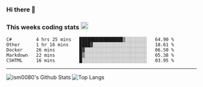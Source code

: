 ### Hi there 👋


### This weeks coding stats <img src="https://media1.giphy.com/media/LmNwrBhejkK9EFP504/giphy.gif?cid=ecf05e4723nsktnyyj53u162g7cy5rjqfg6gz06kxdg5y55g&rid=giphy.gif" width="20" height="20" />
<!--START_SECTION:waka-->
```text
C#         4 hrs 25 mins   ████████████████▒░░░░░░░░   64.90 % 
Other      1 hr 16 mins    ████▓░░░░░░░░░░░░░░░░░░░░   18.61 % 
Docker     26 mins         █▓░░░░░░░░░░░░░░░░░░░░░░░   06.50 % 
Markdown   22 mins         █▒░░░░░░░░░░░░░░░░░░░░░░░   05.38 % 
CSHTML     16 mins         █░░░░░░░░░░░░░░░░░░░░░░░░   03.95 % 
```
<!--END_SECTION:waka-->

---

![ism0080's Github Stats](https://github-readme-stats.vercel.app/api?username=ism0080&show_icons=true%hide_border=true&hide=issues)
![Top Langs](https://github-readme-stats.vercel.app/api/top-langs/?username=ism0080&layout=compact)

<!--
**ism0080/ism0080** is a ✨ _special_ ✨ repository because its `README.md` (this file) appears on your GitHub profile.

Here are some ideas to get you started:

- 🔭 I’m currently working on ...
- 🌱 I’m currently learning ...
- 👯 I’m looking to collaborate on ...
- 🤔 I’m looking for help with ...
- 💬 Ask me about ...
- 📫 How to reach me: ...
- 😄 Pronouns: ...
- ⚡ Fun fact: ...
-->
